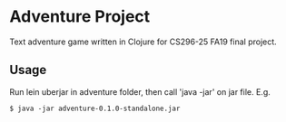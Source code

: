 # Adventure Project

Text adventure game written in Clojure for CS296-25 FA19 final project.


## Usage

Run lein uberjar in adventure folder, then call 'java -jar' on jar file. E.g.

    $ java -jar adventure-0.1.0-standalone.jar
